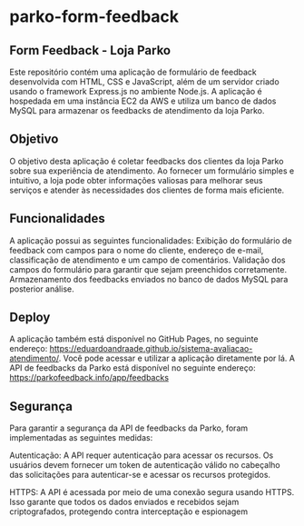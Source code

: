 # parko-form-feedback
## Form Feedback - Loja Parko
Este repositório contém uma aplicação de formulário de feedback desenvolvida com HTML, CSS e JavaScript, além de um servidor criado usando o framework Express.js no ambiente Node.js. A aplicação é hospedada em uma instância EC2 da AWS e utiliza um banco de dados MySQL para armazenar os feedbacks de atendimento da loja Parko.

## Objetivo
O objetivo desta aplicação é coletar feedbacks dos clientes da loja Parko sobre sua experiência de atendimento. Ao fornecer um formulário simples e intuitivo, a loja pode obter informações valiosas para melhorar seus serviços e atender às necessidades dos clientes de forma mais eficiente.

## Funcionalidades
A aplicação possui as seguintes funcionalidades:
Exibição do formulário de feedback com campos para o nome do cliente, endereço de e-mail, classificação de atendimento e um campo de comentários.
Validação dos campos do formulário para garantir que sejam preenchidos corretamente.
Armazenamento dos feedbacks enviados no banco de dados MySQL para posterior análise.

## Deploy
A aplicação também está disponível no GitHub Pages, no seguinte endereço: https://eduardoandraade.github.io/sistema-avaliacao-atendimento/. Você pode acessar e utilizar a aplicação diretamente por lá.
A API de feedbacks da Parko está disponível no seguinte endereço: https://parkofeedback.info/app/feedbacks

## Segurança
Para garantir a segurança da API de feedbacks da Parko, foram implementadas as seguintes medidas:

Autenticação: A API requer autenticação para acessar os recursos. Os usuários devem fornecer um token de autenticação válido no cabeçalho das solicitações para autenticar-se e acessar os recursos protegidos.

HTTPS: A API é acessada por meio de uma conexão segura usando HTTPS. Isso garante que todos os dados enviados e recebidos sejam criptografados, protegendo contra interceptação e espionagem
